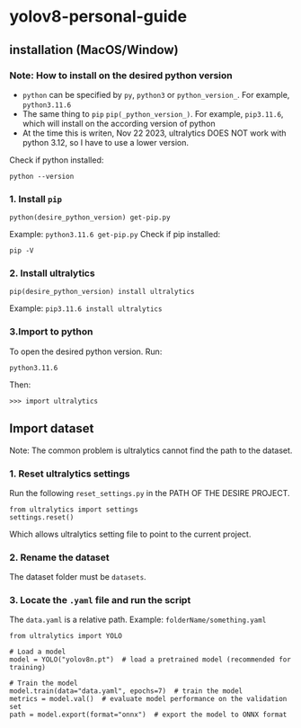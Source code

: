 # yolov8-personal-guide

## installation (MacOS/Window)

### Note: How to install on the desired python version

- `python` can be specified by `py`, `python3` or `python_version_`. For example, `python3.11.6`
- The same thing to `pip` `pip(_python_version_)`. For example, `pip3.11.6`, which will install on the according version of python
- At the time this is writen, Nov 22 2023, ultralytics DOES NOT work with python 3.12, so I have to use a lower version.

Check if python installed: 
```
python --version
```
### 1. Install `pip`

```
python(desire_python_version) get-pip.py
```
Example: `python3.11.6 get-pip.py`
Check if pip installed:
```
pip -V
```

### 2. Install ultralytics

```
pip(desire_python_version) install ultralytics
```
Example: `pip3.11.6 install ultralytics`

### 3.Import to python

To open the desired python version. Run:
```
python3.11.6
```
Then:
```
>>> import ultralytics
```

## Import dataset

Note: The common problem is ultralytics cannot find the path to the dataset.

### 1. Reset ultralytics settings

Run the following `reset_settings.py` in the PATH OF THE DESIRE PROJECT. 
```
from ultralytics import settings
settings.reset()
```
Which allows ultralytics setting file to point to the current project.

### 2. Rename the dataset

The dataset folder must be `datasets`. 

### 3. Locate the `.yaml` file and run the script

The `data.yaml` is a relative path. Example: `folderName/something.yaml`
```
from ultralytics import YOLO

# Load a model
model = YOLO("yolov8n.pt")  # load a pretrained model (recommended for training)

# Train the model
model.train(data="data.yaml", epochs=7)  # train the model
metrics = model.val()  # evaluate model performance on the validation set
path = model.export(format="onnx")  # export the model to ONNX format

```
